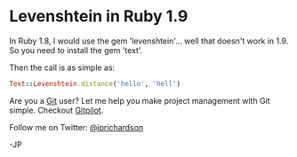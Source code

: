 <!--
author: JP Richardson
publish: Sat Aug 07 2010 06:59:53 GMT-0500 (CDT)
status: publish
type: post
link: https://procbits.wordpress.com/2010/08/07/levenshtein-in-ruby-1-9/
tags: Ruby
slug: 2010/08/07/levenshtein-in-ruby-1-9
-->

Levenshtein in Ruby 1.9
=======================

In Ruby 1.8, I would use the gem 'levenshtein'... well that doesn't work
in 1.9. So you need to install the gem 'text'.

Then the call is as simple as:

```ruby
Text::Levenshtein.distance('hello', 'hell')
```

Are you a [Git](http://gitpilot.com) user? Let me help you make project
management with Git simple. Checkout [Gitpilot](http://gitpilot.com).

Follow me on Twitter: [@jprichardson](http://twitter.com/jprichardson)

-JP
